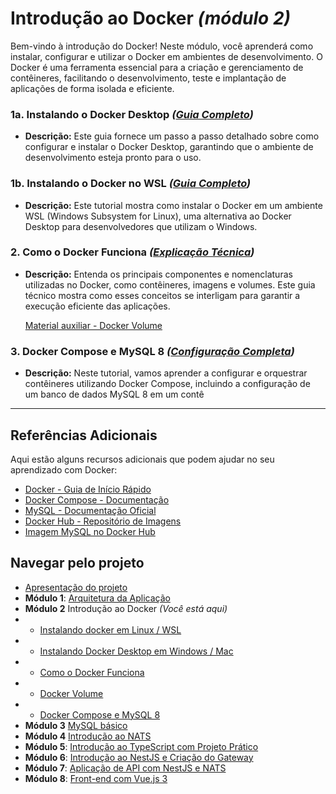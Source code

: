 # Introdução ao Docker *(módulo 2)*

Bem-vindo à introdução do Docker! Neste módulo, você aprenderá como instalar, configurar e utilizar o Docker em ambientes de desenvolvimento. O Docker é uma ferramenta essencial para a criação e gerenciamento de contêineres, facilitando o desenvolvimento, teste e implantação de aplicações de forma isolada e eficiente.

### 1a. Instalando o Docker Desktop *([Guia Completo](./1-instalando-docker-desktop.md))*

- **Descrição:** Este guia fornece um passo a passo detalhado sobre como configurar e instalar o Docker Desktop, garantindo que o ambiente de desenvolvimento esteja pronto para o uso.

### 1b. Instalando o Docker no WSL *([Guia Completo](./1-instalar-wsl-e-docker.md))*

- **Descrição:** Este tutorial mostra como instalar o Docker em um ambiente WSL (Windows Subsystem for Linux), uma alternativa ao Docker Desktop para desenvolvedores que utilizam o Windows.

### 2. Como o Docker Funciona *([Explicação Técnica](./2-como-docker-funciona.md))*

- **Descrição:** Entenda os principais componentes e nomenclaturas utilizadas no Docker, como contêineres, imagens e volumes. Este guia técnico mostra como esses conceitos se interligam para garantir a execução eficiente das aplicações.

    [Material auxiliar - Docker Volume](./2-docker-volume.md)

### 3. Docker Compose e MySQL 8 *([Configuração Completa](./3-docker-compose-e-mysql.md))*

- **Descrição:** Neste tutorial, vamos aprender a configurar e orquestrar contêineres utilizando Docker Compose, incluindo a configuração de um banco de dados MySQL 8 em um contê

---

## Referências Adicionais

Aqui estão alguns recursos adicionais que podem ajudar no seu aprendizado com Docker:

- [Docker - Guia de Início Rápido](https://docs.docker.com/get-started/)
- [Docker Compose - Documentação](https://docs.docker.com/compose/)
- [MySQL - Documentação Oficial](https://dev.mysql.com/doc/)
- [Docker Hub - Repositório de Imagens](https://hub.docker.com/)
- [Imagem MySQL no Docker Hub](https://hub.docker.com/_/mysql)

## Navegar pelo projeto
- [Apresentação do projeto](../README.md)
- **Módulo 1**: [Arquitetura da Aplicação](../dia1/README.md)
- **Módulo 2** Introdução ao Docker *(Você está aqui)*
- - [Instalando docker em Linux / WSL](./1-instalar-wsl-e-docker.md)
- - [Instalando Docker Desktop em Windows / Mac](./1-instalando-docker-desktop.md)
- - [Como o Docker Funciona](./2-como-docker-funciona.md)
- - [Docker Volume](./2-docker-volume.md)
- - [Docker Compose e MySQL 8](./3-docker-compose-e-mysql.md)
- **Módulo 3** [MySQL básico](../dia3/README.md)
- **Módulo 4** [Introdução ao NATS](../dia4/README.md)
- **Módulo 5**: [Introdução ao TypeScript com Projeto Prático](../dia5/README.md)
- **Módulo 6**: [Introdução ao NestJS e Criação do Gateway](../dia6/README.md)
- **Módulo 7**: [Aplicação de API com NestJS e NATS](../dia7/README.md)
- **Módulo 8**: [Front-end com Vue.js 3](../dia8/README.md)